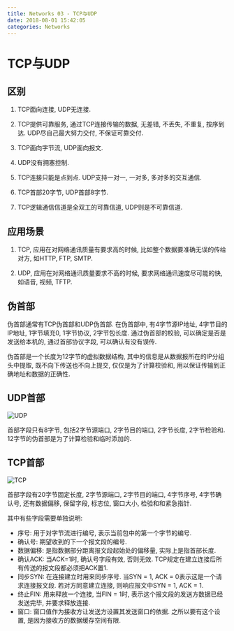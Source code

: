 ```yaml
---
title: Networks 03 - TCP与UDP
date: 2018-08-01 15:42:05
categories: Networks
---
```

# TCP与UDP

<!--more-->

## 区别

1. TCP面向连接, UDP无连接.

2. TCP提供可靠服务, 通过TCP连接传输的数据, 无差错, 不丢失, 不重复, 按序到达. UDP尽自己最大努力交付, 不保证可靠交付.

3. TCP面向字节流, UDP面向报文.

4. UDP没有拥塞控制.

5. TCP连接只能是点到点. UDP支持一对一, 一对多, 多对多的交互通信.

6. TCP首部20字节, UDP首部8字节.

7. TCP逻辑通信信道是全双工的可靠信道, UDP则是不可靠信道.

## 应用场景

1. TCP, 应用在对网络通讯质量有要求高的时候, 比如整个数据要准确无误的传给对方, 如HTTP, FTP, SMTP.

2. UDP, 应用在对网络通讯质量要求不高的时候, 要求网络通讯速度尽可能的快, 如语音, 视频, TFTP.

## 伪首部

伪首部通常有TCP伪首部和UDP伪首部. 在伪首部中, 有4字节源IP地址, 4字节目的IP地址, 1字节填充0, 1字节协议, 2字节包长度. 通过伪首部的校验, 可以确定是否是发送给本机的, 通过首部协议字段, 可以确认有没有误传.

伪首部是一个长度为12字节的虚拟数据结构, 其中的信息是从数据报所在的IP分组头中提取, 既不向下传送也不向上提交, 仅仅是为了计算校验和, 用以保证传输到正确地址和数据的正确性.

## UDP首部

![UDP](https://res.cloudinary.com/dpe4i978o/image/upload/v1535150219/os/UDP.jpg)

首部字段只有8字节, 包括2字节源端口, 2字节目的端口, 2字节长度, 2字节检验和. 12字节的伪首部是为了计算检验和临时添加的.

## TCP首部

![TCP](https://res.cloudinary.com/dpe4i978o/image/upload/v1535150219/os/TCP.png)

首部字段有20字节固定长度, 2字节源端口, 2字节目的端口, 4字节序号, 4字节确认号, 还有数据偏移, 保留字段, 标志位, 窗口大小, 检验和和紧急指针.

其中有些字段需要单独说明:

- 序号: 用于对字节流进行编号, 表示当前包中的第一个字节的编号.
- 确认号: 期望收到的下一个报文段的编号.
- 数据偏移: 是指数据部分距离报文段起始处的偏移量, 实际上是指首部长度.
- 确认ACK: 当ACK=1时, 确认号字段有效, 否则无效. TCP规定在建立连接后所有传送的报文段都必须把ACK置1.
- 同步SYN: 在连接建立时用来同步序号. 当SYN = 1, ACK = 0表示这是一个请求连接报文段. 若对方同意建立连接, 则响应报文中SYN = 1, ACK = 1.
- 终止FIN: 用来释放一个连接, 当FIN = 1时, 表示这个报文段的发送方数据已经发送完毕, 并要求释放连接.
- 窗口: 窗口值作为接收方让发送方设置其发送窗口的依据. 之所以要有这个设置, 是因为接收方的数据缓存空间有限.